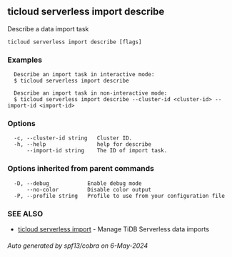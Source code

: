 ## ticloud serverless import describe

Describe a data import task

```
ticloud serverless import describe [flags]
```

### Examples

```
  Describe an import task in interactive mode:
  $ ticloud serverless import describe

  Describe an import task in non-interactive mode:
  $ ticloud serverless import describe --cluster-id <cluster-id> --import-id <import-id>
```

### Options

```
  -c, --cluster-id string   Cluster ID.
  -h, --help                help for describe
      --import-id string    The ID of import task.
```

### Options inherited from parent commands

```
  -D, --debug            Enable debug mode
      --no-color         Disable color output
  -P, --profile string   Profile to use from your configuration file
```

### SEE ALSO

* [ticloud serverless import](ticloud_serverless_import.md)	 - Manage TiDB Serverless data imports

###### Auto generated by spf13/cobra on 6-May-2024
